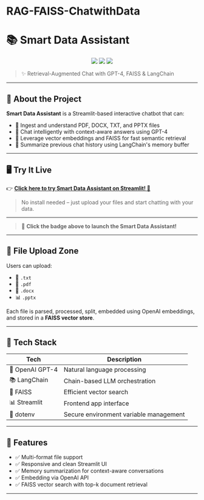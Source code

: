 # RAG-FAISS-ChatwithData

# 📚 Smart Data Assistant

<div align="center">
  <img src="https://img.shields.io/badge/Powered%20By-GPT--4-green?style=flat-square&logo=openai" />
  <img src="https://img.shields.io/badge/Built%20With-Streamlit-orange?style=flat-square&logo=streamlit" />
  <img src="https://img.shields.io/badge/Tech%20Stack-LangChain%20%7C%20FAISS%20%7C%20OpenAI-blueviolet?style=flat-square" />
</div>

> ✨ Retrieval-Augmented Chat with GPT-4, FAISS & LangChain

---

## 🚀 About the Project

**Smart Data Assistant** is a Streamlit-based interactive chatbot that can:
- 📄 Ingest and understand PDF, DOCX, TXT, and PPTX files
- 💬 Chat intelligently with context-aware answers using GPT-4
- 🧠 Leverage vector embeddings and FAISS for fast semantic retrieval
- 🔄 Summarize previous chat history using LangChain's memory buffer

---
## 🖥️ Try It Live

👉 **[Click here to try Smart Data Assistant on Streamlit! 🚀](https://ragpoweredchatwithdata.streamlit.app)**

> No install needed – just upload your files and start chatting with your data.

---

> 🚀 **Click the badge above to launch the Smart Data Assistant!**

---

## 📂 File Upload Zone

Users can upload:
- 📝 `.txt`
- 📄 `.pdf`
- 🧾 `.docx`
- 📊 `.pptx`

Each file is parsed, processed, split, embedded using OpenAI embeddings, and stored in a **FAISS vector store**.

---

## 🧠 Tech Stack

| Tech | Description |
|------|-------------|
| 🧠 OpenAI GPT-4 | Natural language processing |
| 📚 LangChain | Chain-based LLM orchestration |
| 📁 FAISS | Efficient vector search |
| 📊 Streamlit | Frontend app interface |
| 🔐 dotenv | Secure environment variable management |

---

## 🧪 Features

- ✅ Multi-format file support
- ✅ Responsive and clean Streamlit UI
- ✅ Memory summarization for context-aware conversations
- ✅ Embedding via OpenAI API
- ✅ FAISS vector search with top-k document retrieval

---

